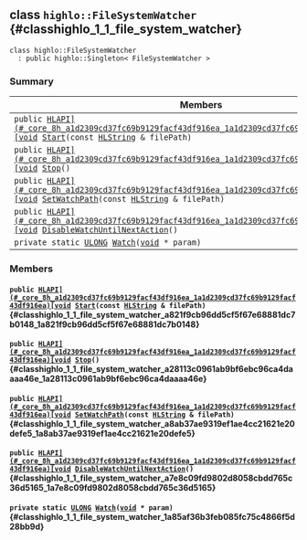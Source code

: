 ## class `highlo::FileSystemWatcher` {#classhighlo_1_1_file_system_watcher}

```
class highlo::FileSystemWatcher
  : public highlo::Singleton< FileSystemWatcher >
```

### Summary

 Members                        | Descriptions                                
--------------------------------|---------------------------------------------
`public `[`HLAPI](#_core_8h_a1d2309cd37fc69b9129facf43df916ea_1a1d2309cd37fc69b9129facf43df916ea)[void`](#imgui__impl__opengl3__loader_8h_ac668e7cffd9e2e9cfee428b9b2f34fa7_1ac668e7cffd9e2e9cfee428b9b2f34fa7)` `[`Start`](#classhighlo_1_1_file_system_watcher_a821f9cb96dd5cf5f67e68881dc7b0148_1a821f9cb96dd5cf5f67e68881dc7b0148)`(const `[`HLString`](docs-api/api-highlo.md#namespacehighlo_aae9b5b2474b992680f5555779f4bd538_1aae9b5b2474b992680f5555779f4bd538)` & filePath)` | 
`public `[`HLAPI](#_core_8h_a1d2309cd37fc69b9129facf43df916ea_1a1d2309cd37fc69b9129facf43df916ea)[void`](#imgui__impl__opengl3__loader_8h_ac668e7cffd9e2e9cfee428b9b2f34fa7_1ac668e7cffd9e2e9cfee428b9b2f34fa7)` `[`Stop`](#classhighlo_1_1_file_system_watcher_a28113c0961ab9bf6ebc96ca4daaaa46e_1a28113c0961ab9bf6ebc96ca4daaaa46e)`()` | 
`public `[`HLAPI](#_core_8h_a1d2309cd37fc69b9129facf43df916ea_1a1d2309cd37fc69b9129facf43df916ea)[void`](#imgui__impl__opengl3__loader_8h_ac668e7cffd9e2e9cfee428b9b2f34fa7_1ac668e7cffd9e2e9cfee428b9b2f34fa7)` `[`SetWatchPath`](#classhighlo_1_1_file_system_watcher_a8ab37ae9319ef1ae4cc21621e20defe5_1a8ab37ae9319ef1ae4cc21621e20defe5)`(const `[`HLString`](docs-api/api-highlo.md#namespacehighlo_aae9b5b2474b992680f5555779f4bd538_1aae9b5b2474b992680f5555779f4bd538)` & filePath)` | 
`public `[`HLAPI](#_core_8h_a1d2309cd37fc69b9129facf43df916ea_1a1d2309cd37fc69b9129facf43df916ea)[void`](#imgui__impl__opengl3__loader_8h_ac668e7cffd9e2e9cfee428b9b2f34fa7_1ac668e7cffd9e2e9cfee428b9b2f34fa7)` `[`DisableWatchUntilNextAction`](#classhighlo_1_1_file_system_watcher_a7e8c09fd9802d8058cbdd765c36d5165_1a7e8c09fd9802d8058cbdd765c36d5165)`()` | 
`private static `[`ULONG`](#_base_types_8h_af632da489ebc3708ec3ab6791ee53fa4_1af632da489ebc3708ec3ab6791ee53fa4)` `[`Watch`](#classhighlo_1_1_file_system_watcher_1a85af36b3feb085fc75c4866f5d28bb9d)`(`[`void`](#imgui__impl__opengl3__loader_8h_ac668e7cffd9e2e9cfee428b9b2f34fa7_1ac668e7cffd9e2e9cfee428b9b2f34fa7)` * param)` | 

### Members

#### `public `[`HLAPI](#_core_8h_a1d2309cd37fc69b9129facf43df916ea_1a1d2309cd37fc69b9129facf43df916ea)[void`](#imgui__impl__opengl3__loader_8h_ac668e7cffd9e2e9cfee428b9b2f34fa7_1ac668e7cffd9e2e9cfee428b9b2f34fa7)` `[`Start`](#classhighlo_1_1_file_system_watcher_a821f9cb96dd5cf5f67e68881dc7b0148_1a821f9cb96dd5cf5f67e68881dc7b0148)`(const `[`HLString`](docs-api/api-highlo.md#namespacehighlo_aae9b5b2474b992680f5555779f4bd538_1aae9b5b2474b992680f5555779f4bd538)` & filePath)` {#classhighlo_1_1_file_system_watcher_a821f9cb96dd5cf5f67e68881dc7b0148_1a821f9cb96dd5cf5f67e68881dc7b0148}

#### `public `[`HLAPI](#_core_8h_a1d2309cd37fc69b9129facf43df916ea_1a1d2309cd37fc69b9129facf43df916ea)[void`](#imgui__impl__opengl3__loader_8h_ac668e7cffd9e2e9cfee428b9b2f34fa7_1ac668e7cffd9e2e9cfee428b9b2f34fa7)` `[`Stop`](#classhighlo_1_1_file_system_watcher_a28113c0961ab9bf6ebc96ca4daaaa46e_1a28113c0961ab9bf6ebc96ca4daaaa46e)`()` {#classhighlo_1_1_file_system_watcher_a28113c0961ab9bf6ebc96ca4daaaa46e_1a28113c0961ab9bf6ebc96ca4daaaa46e}

#### `public `[`HLAPI](#_core_8h_a1d2309cd37fc69b9129facf43df916ea_1a1d2309cd37fc69b9129facf43df916ea)[void`](#imgui__impl__opengl3__loader_8h_ac668e7cffd9e2e9cfee428b9b2f34fa7_1ac668e7cffd9e2e9cfee428b9b2f34fa7)` `[`SetWatchPath`](#classhighlo_1_1_file_system_watcher_a8ab37ae9319ef1ae4cc21621e20defe5_1a8ab37ae9319ef1ae4cc21621e20defe5)`(const `[`HLString`](docs-api/api-highlo.md#namespacehighlo_aae9b5b2474b992680f5555779f4bd538_1aae9b5b2474b992680f5555779f4bd538)` & filePath)` {#classhighlo_1_1_file_system_watcher_a8ab37ae9319ef1ae4cc21621e20defe5_1a8ab37ae9319ef1ae4cc21621e20defe5}

#### `public `[`HLAPI](#_core_8h_a1d2309cd37fc69b9129facf43df916ea_1a1d2309cd37fc69b9129facf43df916ea)[void`](#imgui__impl__opengl3__loader_8h_ac668e7cffd9e2e9cfee428b9b2f34fa7_1ac668e7cffd9e2e9cfee428b9b2f34fa7)` `[`DisableWatchUntilNextAction`](#classhighlo_1_1_file_system_watcher_a7e8c09fd9802d8058cbdd765c36d5165_1a7e8c09fd9802d8058cbdd765c36d5165)`()` {#classhighlo_1_1_file_system_watcher_a7e8c09fd9802d8058cbdd765c36d5165_1a7e8c09fd9802d8058cbdd765c36d5165}

#### `private static `[`ULONG`](#_base_types_8h_af632da489ebc3708ec3ab6791ee53fa4_1af632da489ebc3708ec3ab6791ee53fa4)` `[`Watch`](#classhighlo_1_1_file_system_watcher_1a85af36b3feb085fc75c4866f5d28bb9d)`(`[`void`](#imgui__impl__opengl3__loader_8h_ac668e7cffd9e2e9cfee428b9b2f34fa7_1ac668e7cffd9e2e9cfee428b9b2f34fa7)` * param)` {#classhighlo_1_1_file_system_watcher_1a85af36b3feb085fc75c4866f5d28bb9d}


